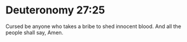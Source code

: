 # Deuteronomy 27:25

Cursed be anyone who takes a bribe to shed innocent blood. And all the people shall say, Amen.
